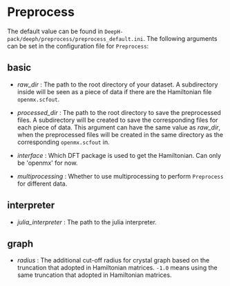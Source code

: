# Preprocess

The default value can be found in `DeepH-pack/deeph/preprocess/preprocess_default.ini`. The following arguments can be set in the configuration file for `Preprocess`:

## basic

- *raw_dir* : The path to the root directory of your dataset. A subdirectory inside will be seen as a piece of data if there are the Hamiltonian file `openmx.scfout`.

+ *processed_dir* : The path to the root directory to save the preprocessed files. A subdirectory will be created to save the corresponding files for each piece of data. This argument can have the same value as *raw_dir*, when the preprocessed files will be created in the same directory as the corresponding `openmx.scfout` in.

- *interface* : Which DFT package is used to get the Hamiltonian. Can only be 'openmx' for now.

+ *multiprocessing* : Whether to use multiprocessing to perform `Preprocess` for different data.

## interpreter

- *julia_interpreter* : The path to the julia interpreter.

## graph

- *radius* : The additional cut-off radius for crystal graph based on the truncation that adopted in Hamiltonian matrices. `-1.0` means using the same truncation that adopted in Hamiltonian matrices.
